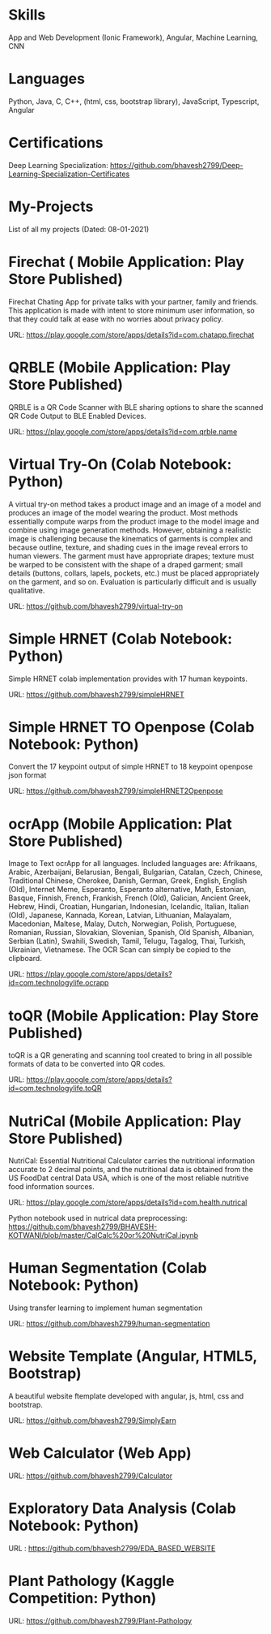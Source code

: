 # Skills

App and Web Development (Ionic Framework), Angular, Machine Learning, CNN
#
#
# Languages
Python, Java, C, C++, (html, css, bootstrap library), JavaScript, Typescript, Angular
#
#
# Certifications
Deep Learning Specialization: https://github.com/bhavesh2799/Deep-Learning-Specialization-Certificates
# 
#

# My-Projects

List of all my projects (Dated: 08-01-2021)


# Firechat ( Mobile Application: Play Store Published)
Firechat Chating App for private talks with your partner, family and friends.
This application is made with intent to store minimum user information, so that they could talk at ease with no worries about privacy policy.

URL: https://play.google.com/store/apps/details?id=com.chatapp.firechat

# QRBLE (Mobile Application: Play Store Published)
QRBLE is a QR Code Scanner with BLE sharing options to share the scanned QR Code Output to BLE Enabled Devices.

URL: https://play.google.com/store/apps/details?id=com.qrble.name


# Virtual Try-On (Colab Notebook: Python)
A virtual try-on method takes a product image and an image of a model and produces an image of the model wearing the product. Most methods essentially compute warps from the product image to the model image and combine using image generation methods. However, obtaining a realistic image is challenging because the kinematics of garments is complex and because outline, texture, and shading cues in the image reveal errors to human viewers. The garment must have appropriate drapes; texture must be warped to be consistent with the shape of a draped garment; small details (buttons, collars, lapels, pockets, etc.) must be placed appropriately on the garment, and so on. Evaluation is particularly difficult and is usually qualitative.

URL: https://github.com/bhavesh2799/virtual-try-on

# Simple HRNET (Colab Notebook: Python)
Simple HRNET colab implementation provides with 17 human keypoints.

URL: https://github.com/bhavesh2799/simpleHRNET

# Simple HRNET TO Openpose (Colab Notebook: Python)
Convert the 17 keypoint output of simple HRNET to 18 keypoint openpose json format

URL: https://github.com/bhavesh2799/simpleHRNET2Openpose


# ocrApp (Mobile Application: Plat Store Published)
Image to Text ocrApp for all languages. Included languages are:
Afrikaans, Arabic, Azerbaijani, Belarusian, Bengali, Bulgarian, Catalan, Czech, Chinese, Traditional Chinese, Cherokee, Danish, German, Greek, English, English (Old), Internet Meme, Esperanto, Esperanto alternative, Math, Estonian, Basque, Finnish, French, Frankish, French (Old), Galician, Ancient Greek, Hebrew, Hindi, Croatian, Hungarian, Indonesian, Icelandic, Italian, Italian (Old), Japanese, Kannada, Korean, Latvian, Lithuanian, Malayalam, Macedonian, Maltese, Malay, Dutch, Norwegian, Polish, Portuguese, Romanian, Russian, Slovakian, Slovenian, Spanish, Old Spanish, Albanian, Serbian (Latin), Swahili, Swedish, Tamil, Telugu, Tagalog, Thai, Turkish, Ukrainian, Vietnamese.
The OCR Scan can simply be copied to the clipboard.

URL: https://play.google.com/store/apps/details?id=com.technologylife.ocrapp

# toQR (Mobile Application: Play Store Published)
toQR is a QR generating and scanning tool created to bring in all possible formats of data to be converted into QR codes.

URL: https://play.google.com/store/apps/details?id=com.technologylife.toQR

# NutriCal (Mobile Application: Play Store Published)
NutriCal: Essential Nutritional Calculator carries the nutritional information accurate to 2 decimal points, and the nutritional data is obtained from the US FoodDat central Data USA, which is one of the most reliable nutritive food information sources.

URL: https://play.google.com/store/apps/details?id=com.health.nutrical

Python notebook used in nutrical data preprocessing: https://github.com/bhavesh2799/BHAVESH-KOTWANI/blob/master/CalCalc%20or%20NutriCal.ipynb


# Human Segmentation (Colab Notebook: Python)
Using transfer learning to implement human segmentation

URL: https://github.com/bhavesh2799/human-segmentation

# Website Template (Angular, HTML5, Bootstrap)
A beautiful website ftemplate developed with angular, js, html, css and bootstrap.

URL: https://github.com/bhavesh2799/SimplyEarn

# Web Calculator (Web App)

URL: https://github.com/bhavesh2799/Calculator

# Exploratory Data Analysis (Colab Notebook: Python)
URL : https://github.com/bhavesh2799/EDA_BASED_WEBSITE

# Plant Pathology (Kaggle Competition: Python)
URL: https://github.com/bhavesh2799/Plant-Pathology
